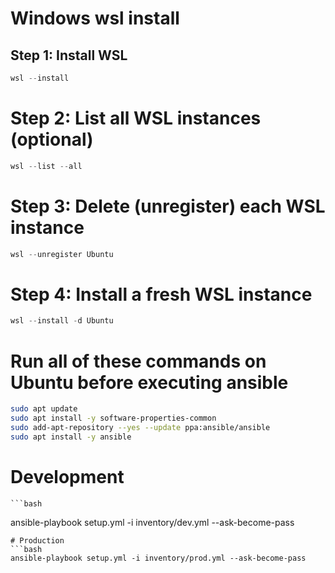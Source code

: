 # Windows wsl install
  ## Step 1: Install WSL
  ```powershell
  wsl --install
  ```
  
  # Step 2: List all WSL instances (optional)
  ```powershell
  wsl --list --all
  ```
  
  # Step 3: Delete (unregister) each WSL instance
  ```powershell
  wsl --unregister Ubuntu
  ```
  
  # Step 4: Install a fresh WSL instance
  ```powershell
  wsl --install -d Ubuntu
  ```
# Run all of these commands on Ubuntu before executing ansible
  ```bash
  sudo apt update
  sudo apt install -y software-properties-common
  sudo add-apt-repository --yes --update ppa:ansible/ansible
  sudo apt install -y ansible
  ```

# Development
    ```bash
  ansible-playbook setup.yml -i inventory/dev.yml --ask-become-pass
  ```
# Production  
  ```bash
  ansible-playbook setup.yml -i inventory/prod.yml --ask-become-pass
  ```